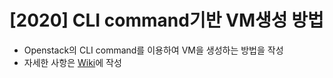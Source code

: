 # [2020] CLI command기반 VM생성 방법
- Openstack의 CLI command를 이용하여 VM을 생성하는 방법을 작성
- 자세한 사항은 [Wiki](https://github.com/shhan0226/Project-OpenStack/wiki/%5B2020%5D-CLI-command%EA%B8%B0%EB%B0%98-VM%EC%83%9D%EC%84%B1-%EB%B0%A9%EB%B2%95)에 작성
